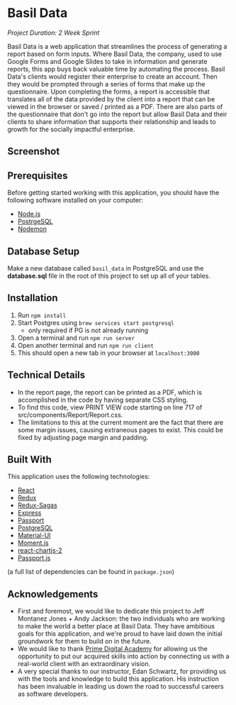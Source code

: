 
# Basil Data

*Project Duration: 2 Week Sprint*

Basil Data is a web application that streamlines the process of generating a report based on form inputs.  Where Basil Data, the company, used to use Google Forms and Google Slides to take in information and generate reports, this app buys back valuable time by automating the process.  Basil Data's clients would register their enterprise to create an account.  Then they would be prompted through a series of forms that make up the questionnaire.  Upon completing the forms, a report is accessible that translates all of the data provided by the client into a report that can be viewed in the browser or saved / printed as a PDF.  There are also parts of the questionnaire that don't go into the report but allow Basil Data and their clients to share information that supports their relationship and leads to growth for the socially impactful enterprise.

<!-- Live Version deployed on Heroku at: [https://skillsense.herokuapp.com/](https://skillsense.herokuapp.com/) -->

## Screenshot

## Prerequisites

Before getting started working with this application, you should have the following software installed on your computer:

- [Node.js](https://nodejs.org/en/)
- [PostrgeSQL](https://www.postgresql.org/)
- [Nodemon](https://nodemon.io/)

## Database Setup

Make a new database called `basil_data` in PostgreSQL and use the **database.sql** file in the root of this project to set up all of your tables.

## Installation

1. Run `npm install`
2. Start Postgres using `brew services start postgresql`
    - only required if PG is not already running
3. Open a terminal and run `npm run server`
4. Open another terminal and run `npm run client`
5. This should open a new tab in your browser at `localhost:3000`

## Technical Details

- In the report page, the report can be printed as a PDF, which is accomplished in the code by having separate CSS styling.
- To find this code, view PRINT VIEW code starting on line 717 of src/components/Report/Report.css.
- The limitations to this at the current moment are the fact that there are some margin issues, causing extraneous pages to exist. This could be fixed by adjusting page margin and padding.

## Built With

This application uses the following technologies:

- [React](https://reactjs.org/)
- [Redux](https://maven.apache.org/)
- [Redux-Sagas](https://redux-saga.js.org/)
- [Express](https://expressjs.com/)
- [Passport](http://www.passportjs.org/)
- [PostgreSQL](https://www.postgresql.org/)
- [Material-UI](https://material-ui.com/)
- [Moment.js](https://momentjs.com/)
- [react-chartjs-2](https://www.npmjs.com/package/react-chartjs-2)
- [Passport.js](https://www.passportjs.org/)

(a full list of dependencies can be found in `package.json`)

## Acknowledgements

- First and foremost, we would like to dedicate this project to Jeff Montanez Jones + Andy Jackson: the two individuals who are working to make the world a better place at Basil Data. They have ambitious goals for this application, and we're proud to have laid down the initial groundwork for them to build on in the future.
- We would like to thank [Prime Digital Academy](https://github.com/PrimeAcademy) for allowing us the opportunity to put our acquired skills into action by connecting us with a real-world client with an extraordinary vision.
- A very special thanks to our instructor, Edan Schwartz, for providing us with the tools and knowledge to build this application. His instruction has been invaluable in leading us down the road to successful careers as software developers.
